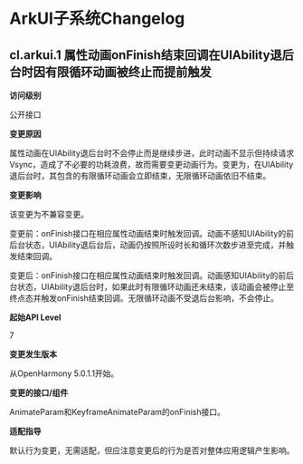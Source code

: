 # ArkUI子系统Changelog

## cl.arkui.1 属性动画onFinish结束回调在UIAbility退后台时因有限循环动画被终止而提前触发

**访问级别**

公开接口

**变更原因**

属性动画在UIAbility退后台时不会停止而是继续步进，此时动画不显示但持续请求Vsync，造成了不必要的功耗浪费，故而需要变更动画行为。变更为，在UIAbility退后台时，其包含的有限循环动画会立即结束，无限循环动画依旧不结束。


**变更影响**

该变更为不兼容变更。

变更前：onFinish接口在相应属性动画结束时触发回调。动画不感知UIAbility的前后台状态，UIAbility退后台后，动画仍按照所设时长和循环次数步进至完成，并触发结束回调。

变更后：onFinish接口在相应属性动画结束时触发回调。动画感知UIAbility的前后台状态，UIAbility退后台时，如果此时有限循环动画还未结束，该动画会被停止至终点态并触发onFinish结束回调。无限循环动画不受退后台影响，不会停止。

**起始API Level**

7

**变更发生版本**

从OpenHarmony 5.0.1.1开始。

**变更的接口/组件**

AnimateParam和KeyframeAnimateParam的onFinish接口。

**适配指导**

默认行为变更，无需适配，但应注意变更后的行为是否对整体应用逻辑产生影响。